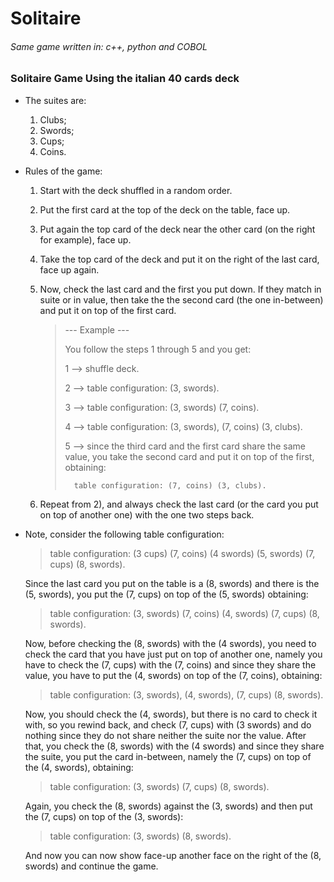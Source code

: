 # Solitaire
 
 ###### Same game written in: c++, python and COBOL

### Solitaire Game Using the italian 40 cards deck 

* The suites are:
  1) Clubs;
  2) Swords;
  3) Cups;
  4) Coins.
* Rules of the game:
  1) Start with the deck shuffled in a random order.
  2) Put the first card at the top of the deck on the table, face up.
  3) Put again the top card of the deck near the other card (on the right for example), face up.
  4) Take the top card of the deck and put it on the right of the last card, face up again.
  5) Now, check the last card and the first you put down. If they match in suite or in value, then take the
     the second card (the one in-between) and put it on top of the first card.
     
     > --- Example ---
     >
     > You follow the steps 1 through 5 and you get:
     >
     > 1 --> shuffle deck.
     >
     > 2 --> table configuration: (3, swords).
     >
     > 3 --> table configuration: (3, swords) (7, coins).
     >
     > 4 --> table configuration: (3, swords), (7, coins) (3, clubs).
     >
     > 5 --> since the third card and the first card share the same value, you take
     >       the second card and put it on top of the first, obtaining:
     >
     >       table configuration: (7, coins) (3, clubs).
            
  6) Repeat from 2), and always check the last card (or the card you put on top of another one)
     with the one two steps back.

* Note, consider the following table configuration:

  > table configuration: (3 cups) (7, coins) (4 swords) (5, swords) (7, cups) (8, swords).
  
  Since the last card you put on the table is a (8, swords) and there is the (5, swords),
  you put the (7, cups) on top of the (5, swords) obtaining:
  
  > table configuration: (3, swords) (7, coins) (4, swords) (7, cups) (8, swords).
  
  Now, before checking the (8, swords) with the (4 swords), you need to check the card that you
  have just put on top of another one, namely you have to check the (7, cups) with the (7, coins)
  and since they share the value, you have to put the (4, swords) on top of the (7, coins), obtaining:
  
  > table configuration: (3, swords), (4, swords), (7, cups) (8, swords).
  
  Now, you should check the (4, swords), but there is no card to check it with, so you rewind back, and check
  (7, cups) with (3 swords) and do nothing since they do not share neither the suite nor the value. After that,
  you check the (8, swords) with the (4 swords) and since they share the suite, you put the card in-between, namely
  the (7, cups) on top of the (4, swords), obtaining:
  
  > table configuration: (3, swords) (7, cups) (8, swords).
  
  Again, you check the (8, swords) against the (3, swords) and then put the (7, cups) on top of the (3, swords):
  
  > table configuration: (3, swords) (8, swords).
  
  And now you can now show face-up another face on the right of the (8, swords) and continue the game.
  
